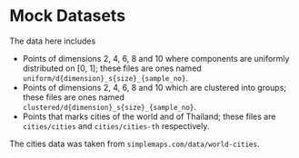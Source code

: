 # Mock Datasets

The data here includes
- Points of dimensions 2, 4, 6, 8 and 10 where components are uniformly distributed on [0, 1]; 
these files are ones named `uniform/d{dimension}_s{size}_{sample_no}`.
- Points of dimensions 2, 4, 6, 8 and 10 which are clustered into groups; 
these files are ones named `clustered/d{dimension}_s{size}_{sample_no}`.
- Points that marks cities of the world and of Thailand; 
these files are `cities/cities` and `cities/cities-th` respectively.

The cities data was taken from `simplemaps.com/data/world-cities`.